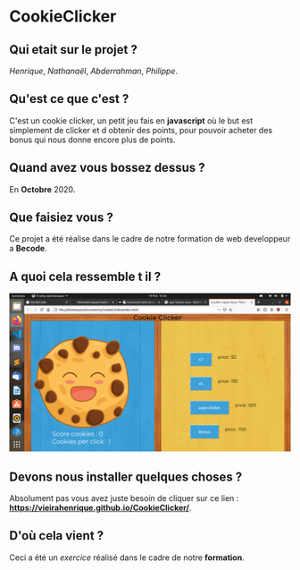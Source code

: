 # CookieClicker

## Qui etait sur le projet ?

_Henrique_, _Nathanaël_, _Abderrahman_, _Philippe_.

## Qu'est ce que c'est ?

C'est un cookie clicker, un petit jeu fais en **javascript** où le but est simplement de clicker et d obtenir des points, pour pouvoir acheter des bonus qui nous donne encore plus de points.

## Quand avez vous bossez dessus ?

En **Octobre** 2020.

## Que faisiez vous ?

Ce projet a été réalise dans le cadre de notre formation de web developpeur a **Becode**.

## A quoi cela ressemble t il ?

![notre cookie clicker](img/screen.png)

## Devons nous installer quelques choses ?

Absolument pas vous avez juste besoin de cliquer sur ce lien : **https://vieirahenrique.github.io/CookieClicker/**.

## D'où cela vient ?

Ceci a été un _exercice_ réalisé dans le cadre de notre **formation**.
